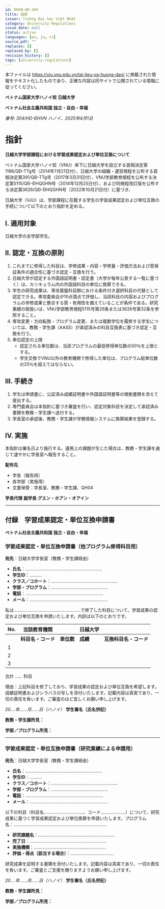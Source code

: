 ```yaml
---
id: DHVN-HD-304
title: 指針
issuer: Trường Đại học Việt Nhật
category: University Regulations
issue_date: null
status: active
languages: [en, ja, vi]
source_pdf: ""
replaces: []
replaced_by: []
revision_history: []
tags: [university-regulations]
---
```

本ファイルは https://vju.vnu.edu.vn/tai-lieu-va-huong-dan/ に掲載された情報をテキスト化したものであり、正確な内容は同サイトで公開されている情報に従ってください。

**ベトナム国家大学ハノイ校**
**日越大学**

**ベトナム社会主義共和国**
**独立・自由・幸福**

*番号: 304/HD-ĐHVN*
*ハノイ、2025年4月1日*

# 指針

**日越大学学部課程における学習成果認定および単位互換について**

ベトナム国家大学ハノイ校（VNU）傘下に日越大学を設立する首相決定第1186/QĐ-TTg号（2014年7月21日付）、日越大学の組織・運営規程を公布する首相決定第391/QĐ-TTg号（2017年3月31日付）、VNU学部教育規程を公布する決定第5115/QĐ-ĐHQGHN号（2014年12月25日付）、および同規程改訂版を公布する決定第3626/QĐ-ĐHQGHN号（2022年10月21日付）に基づき、

日越大学（VJU）は、学部課程に在籍する学生の学習成果認定および単位互換の手続について以下のとおり指針を定める。

## I. 適用対象

日越大学の全学部学生。

## II. 認定・互換の原則

1. これまでに修得した科目は、学修成果・内容・学修量・評価方法および質保証条件の適合性に基づき認定・互換を行う。
2. 日越大学が認定する外国語証明書・認定書（大学が毎年公表する一覧に基づく）は、カリキュラム内の外国語科目の単位に換算できる。
3. 学生の研究成果は、専攻基盤科目群における条件付き選択科目の代替として認定できる。専攻委員会が10点満点で評価し、当該科目の内容およびプログラムの学修成果と整合する質・有用性を備えていることが条件である。研究業績の取扱いは、VNU学部教育規程5115号第29条または3626号第32条を参照すること。
4. 専攻変更・方向転換・プログラム変更、または複数学位を履修する学生については、教務・学生課（AASS）が承認済みの科目互換表に基づき認定・互換を行う。
5. 単位認定の上限
   - 認定される単位数は、当該プログラムの最低修得単位数の50％を上限とする。
   - 学生交換でVNU以外の教育機関で修得した単位は、プログラム総単位数の25％を超えてはならない。

## III. 手続き

1. 学生は申請書に、公証済み成績証明書や外国語証明書等の根拠書類を添えて提出する。
2. 専門委員会は本指針に基づき審査を行い、認定対象科目を決定して承認済み書類を教務・学生課へ送付する。
3. 学長室の承認後、教務・学生課が学務情報システムに換算結果を登録する。

## IV. 実施

本指針は署名日より施行する。運用上の課題が生じた場合は、教務・学生課を通じて速やかに学長室へ報告すること。

**配布先**
- 学長（報告用）
- 各学部（実施用）
- 文書保管：学長室、教務・学生課、QH04

**学長代理**
**副学長**
**グエン・ホアン・オアイン**

---

## 付録　学習成果認定・単位互換申請書

**ベトナム社会主義共和国**
**独立・自由・幸福**

### 学習成果認定・単位互換申請書（他プログラム修得科目用）

**宛先**：日越大学学長室（教務・学生課経由）

- **氏名**：..............................................................
- **学生ID**：..........
- **クラス／コホート**：......................................................
- **学部・プログラム**：..............................................
- **電話**：...............................................................
- **メール**：...............................................................

私は......................................................で修了した科目について、学習成果の認定および単位互換を申請いたします。内訳は以下のとおりです。

| No. | 当該教育機関 | | 日越大学 | |
| --- | --- | --- | --- | --- |
| | **科目名・コード** | **単位数** | **成績** | **互換科目名・コード** | **単位数** |
| 1 | | | | | |
| 2 | | | | | |
| 3 | | | | | |

合計 ...... 科目

理由：上記科目を修了しており、学習成果の認定および単位互換を希望します。成績証明書およびシラバスの写しを添付いたします。記載内容は真実であり、一切の責任を負います。ご審査のほど宜しくお願い申し上げます。

*20....年......月......日（ハノイ）*
**学生署名（氏名併記）**

**教務・学生課所見：**

**学部／プログラム所見：**

---

### 学習成果認定・単位互換申請書（研究業績による申請用）

**宛先**：日越大学学長室（教務・学生課経由）

- **氏名**：..............................................................
- **学生ID**：..........
- **クラス／コホート**：......................................................
- **学部・プログラム**：..............................................
- **電話**：...............................................................
- **メール**：...............................................................

以下の科目（科目名................................、コード....................）について、研究成果に基づく学習成果認定および単位換算を申請いたします。プログラム名：...........................................................................

- **研究課題名**：..............................................................
- **完了日**：..............................................................
- **実施機関**：..........................................................
- **評価・得点（該当する場合）**：...................................

研究成果を証明する書類を添付いたします。記載内容は真実であり、一切の責任を負います。ご審査とご支援を賜りますようお願い申し上げます。

*20....年......月......日（ハノイ）*
**学生署名（氏名併記）**

**教務・学生課所見：**

**学部／プログラム所見：**
